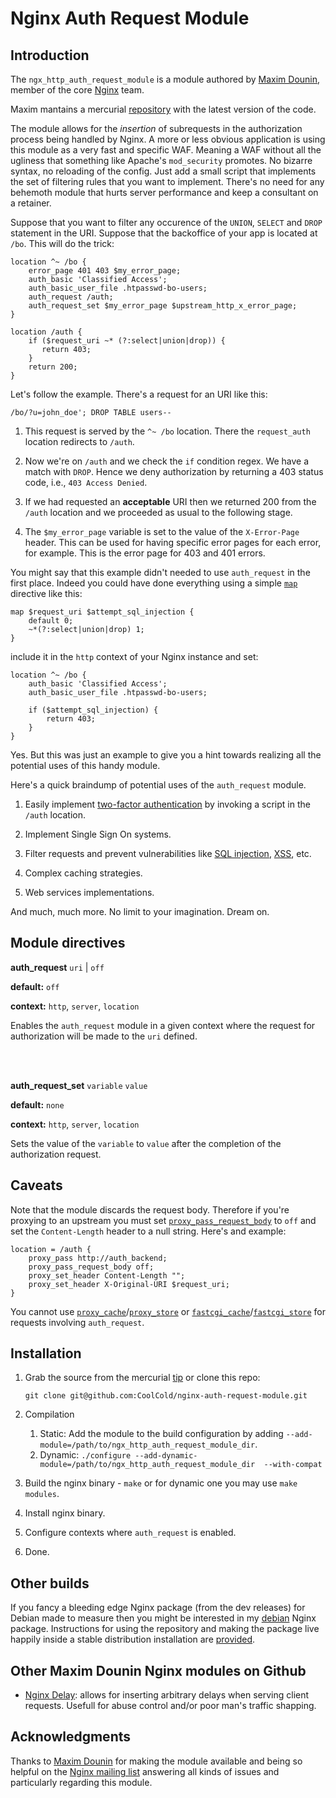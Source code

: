 # Nginx Auth Request Module

## Introduction 

The `ngx_http_auth_request_module` is a module authored by
[Maxim Dounin](http://mdounin.ru), member of the core
[Nginx](http://nginx.org) team.

Maxim mantains a mercurial
[repository](http://mdounin.ru/hg/ngx_http_auth_request_module) with
the latest version of the code.

The module allows for the *insertion* of subrequests in the
authorization process being handled by Nginx. A more or less obvious
application is using this module as a very fast and specific
WAF. Meaning a WAF without all the ugliness that something like
Apache's `mod_security` promotes. No bizarre syntax, no reloading of
the config. Just add a small script that implements the set of
filtering rules that you want to implement. There's no need for any
behemoth module that hurts server performance and keep a consultant on
a retainer.

Suppose that you want to filter any occurence of the `UNION`, `SELECT`
and `DROP` statement in the URI. Suppose that the backoffice of your
app is located at `/bo`. This will do the trick:

    location ^~ /bo {
        error_page 401 403 $my_error_page;
        auth_basic 'Classified Access';
        auth_basic_user_file .htpasswd-bo-users;
        auth_request /auth;
        auth_request_set $my_error_page $upstream_http_x_error_page;
    }

    location /auth {
        if ($request_uri ~* (?:select|union|drop)) {
           return 403;
        }
        return 200;
    }
    
Let's follow the example. There's a request for an URI like this:

    /bo/?u=john_doe'; DROP TABLE users--
    
 1. This request is served by the `^~ /bo` location. There the
    `request_auth` location redirects to `/auth`.
    
 2. Now we're on `/auth` and we check the `if` condition regex. We
    have a match with `DROP`. Hence we deny authorization by returning
    a 403 status code, i.e., `403 Access Denied`.
    
 3. If we had requested an **acceptable** URI then we returned 200
    from the `/auth` location and we proceeded as usual to the
    following stage.

 4. The `$my_error_page` variable is set to the value of the
    `X-Error-Page` header. This can be used for having specific error
    pages for each error, for example. This is the error page for 403
    and 401 errors.  

You might say that this example didn't needed to use `auth_request` in
the first place. Indeed you could have done everything using a simple
[`map`](http://wiki.nginx.org/HttpMapModule#map) directive like this:

    map $request_uri $attempt_sql_injection {
        default 0;
        ~*(?:select|union|drop) 1;
    }

include it in the `http` context of your Nginx instance and set:
    
    location ^~ /bo {
        auth_basic 'Classified Access';
        auth_basic_user_file .htpasswd-bo-users;
        
        if ($attempt_sql_injection) {
            return 403;
        }
    }
    
Yes. But this was just an example to give you a hint towards
realizing all the potential uses of this handy module.
    
Here's a quick braindump of potential uses of the `auth_request` module.
    
 1. Easily implement [two-factor authentication](https://en.wikipedia.org/wiki/Two-factor_authentication)
    by invoking a script in the `/auth` location.
    
 2. Implement Single Sign On systems.
 
 3. Filter requests and prevent vulnerabilities like
    [SQL injection](https://www.owasp.org/index.php/SQL_injection),
    [XSS](https://www.owasp.org/index.php/Cross-site_Scripting_%28XSS%29),
    etc.
    
 4. Complex caching strategies.
 
 5. Web services implementations. 
 
And much, much more. No limit to your imagination. Dream on.

## Module directives

**auth_request** `uri` | `off`

**default:** `off`

**context:** `http`, `server`, `location`

Enables the `auth_request` module in a given context where the request
for authorization will be made to the `uri` defined.

<br/>
<br/>

**auth_request_set** `variable` `value`

**default:** `none`

**context:** `http`, `server`, `location`

Sets the value of the `variable` to `value` after the completion of
the authorization request.

## Caveats 

Note that the module discards the request body. Therefore if you're
proxying to an upstream you must set
[`proxy_pass_request_body`](http://wiki.nginx.org/HttpProxyModule#proxy_pass_request_body)
to `off` and set the `Content-Length` header to a null string. Here's
and example:

    location = /auth {
        proxy_pass http://auth_backend;
        proxy_pass_request_body off;
        proxy_set_header Content-Length "";
        proxy_set_header X-Original-URI $request_uri;
    }
    
You cannot use
[`proxy_cache`](http://wiki.nginx.org/HttpProxyModule#proxy_cache)/[`proxy_store`](http://wiki.nginx.org/HttpProxyModule#proxy_store)
or
[`fastcgi_cache`](http://wiki.nginx.org/HttpFcgiModule#fastcgi_cache)/[`fastcgi_store`](http://wiki.nginx.org/HttpFcgiModule#fastcgi_store)
for requests involving `auth_request`.

## Installation 

 1. Grab the source from the mercurial
    [tip](http://mdounin.ru/hg/ngx_http_auth_request_module/archive/tip.tar.gz)
    or clone this repo:

        git clone git@github.com:CoolCold/nginx-auth-request-module.git
    
 2. Compilation
    1. Static: Add the module to the build configuration by adding
    `--add-module=/path/to/ngx_http_auth_request_module_dir`.
    1. Dynamic: `./configure --add-dynamic-module=/path/to/ngx_http_auth_request_module_dir  --with-compat`
    
 3. Build the nginx binary - `make` or for dynamic one you may use `make modules`.
 
 4. Install nginx binary.
 
 5. Configure contexts where `auth_request` is enabled.
 
 6. Done.
 
## Other builds
 
If you fancy a bleeding edge Nginx package (from the dev releases) for
Debian made to measure then you might be interested in my
[debian](http://debian.perusio.net/unstable) Nginx
package. Instructions for using the repository and making the package
live happily inside a stable distribution installation are
[provided](http://debian.perusio.net).

## Other Maxim Dounin Nginx modules on Github

 + [Nginx Delay](https://github.com/perusio/nginx-delay-module):
   allows for inserting arbitrary delays when serving client requests.
   Usefull for abuse control and/or poor man's traffic shapping.

## Acknowledgments

Thanks to [Maxim Dounin](http://mdounin.ru) for making the module
available and being so helpful on the
[Nginx mailing list](nginx.org/mailman/listinfo/nginx) answering all
kinds of issues and particularly regarding this module.

